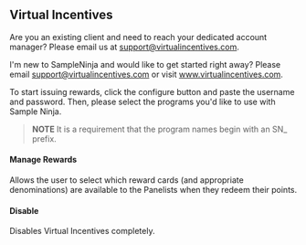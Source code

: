 ## Virtual Incentives

Are you an existing client and need to reach your dedicated account manager? Please email us at support@virtualincentives.com.

I'm new to SampleNinja and would like to get started right away? Please email support@virtualincentives.com or visit www.virtualincentives.com.

To start issuing rewards, click the configure button and paste the username and password. Then, please select the programs you'd like to use with Sample Ninja.

> **NOTE** It is a requirement that the program names begin with an SN_ prefix.

#### Manage Rewards

Allows the user to select which reward cards (and appropriate denominations) are available to the Panelists when they redeem their points.

#### Disable

Disables Virtual Incentives completely.
